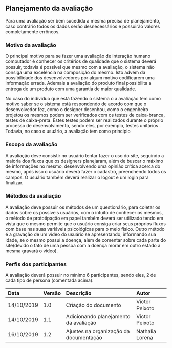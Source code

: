## Planejamento da avaliação

Para uma avaliação ser bem sucedida a mesma precisa de planejamento, caso contrário todos os dados serão desnecessários e possuirão valores completamente errôneos.

### Motivo da avaliação

O principal motivo para se fazer uma avaliação de interação humano computador é conhecer os critérios de qualidade que o sistema deverá possuir, todavia é possível que mesmo com a avaliação, o sistema não consiga uma excelência na composição do mesmo. Isto advém da possíbilidade dos desenvolvedores por algum motivo codificarem uma informação errada. Ademais a avaliação do produto final possibilita a entrega de um produto com uma garantia de maior qualidade.

No caso do individuo que está fazendo o sistema o a avaliação tem como motivo saber se o sistema está respondendo de acordo com que o desenvolvedor fez, como o designer desenhou, como o engenheiro projetou os mesmos podem ser verificados com os testes de caixa-branca, testes de caixa-preta. Estes testes podem ser realizados durante o próprio processo de desenvolvimento, sendo eles, por exemplo, testes unitários . Todavia, no caso o usuário, a avaliação tem como principio

### Escopo da avaliação

A avaliação deve consistir no usuário tentar fazer o uso do site, seguindo a maioria dos fluxos que os designers planejaram, além de buscar o máximo de informações no mesmo, desenvolvendo uma opinião crítica acerca do mesmo, após isso o usuário deverá fazer o cadastro, preenchendo todos os campos. O usuário também deverá realizar o logout e um login para finalizar.

### Métodos da avaliação

A avaliação deve possuir os métodos de um questionário, para coletar os dados sobre os possíveis usuários, com o intuito de conhecer os mesmos, o método de prototipação em papel também deverá ser utilizado tendo em vista que o mesmo permite que o usuário consiga criar seus próprios fluxos com base nas suas variáveis psicológicas para o meio físico. Outro método é a gravação de um vídeo do usuário se apresentando, informando sua idade, se o mesmo possui a doença, além de comentar sobre cada parte do site(devido o fato de uma pessoa com a doença morar em outro estado a mesma gravará o vídeo).

### Perfis dos participantes

A avaliação deverá possuir no mínimo 6 participantes, sendo eles, 2 de cada tipo de persona (comentada acima).

| Data       | Versão | Descrição                              | Autor           |
| :--------- | :----- | :------------------------------------- | :-------------- |
| 14/10/2019 | 1.0    | Criação do documento                   | Victor Peixoto  |
| 14/10/2019 | 1.1    | Adicionando planejamento da avaliação  | Victor Peixoto  |
| 16/10/2019 | 1.2    | Ajustes na organização da documentação | Nathalia Lorena |
